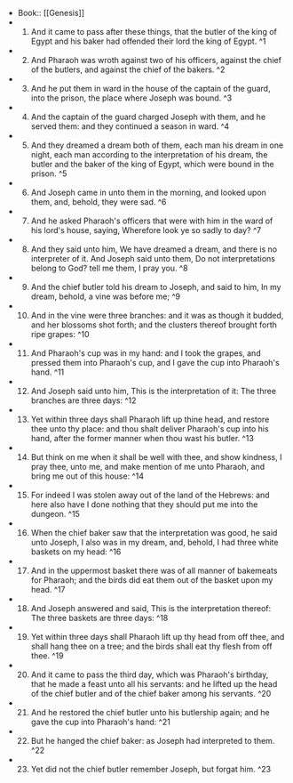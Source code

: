 - Book:: [[Genesis]]
- 1. And it came to pass after these things, that the butler of the king of Egypt and his baker had offended their lord the king of Egypt. ^1
- 2. And Pharaoh was wroth against two of his officers, against the chief of the butlers, and against the chief of the bakers. ^2
- 3. And he put them in ward in the house of the captain of the guard, into the prison, the place where Joseph was bound. ^3
- 4. And the captain of the guard charged Joseph with them, and he served them: and they continued a season in ward. ^4
- 5. And they dreamed a dream both of them, each man his dream in one night, each man according to the interpretation of his dream, the butler and the baker of the king of Egypt, which were bound in the prison. ^5
- 6. And Joseph came in unto them in the morning, and looked upon them, and, behold, they were sad. ^6
- 7. And he asked Pharaoh's officers that were with him in the ward of his lord's house, saying, Wherefore look ye so sadly to day? ^7
- 8. And they said unto him, We have dreamed a dream, and there is no interpreter of it. And Joseph said unto them, Do not interpretations belong to God? tell me them, I pray you. ^8
- 9. And the chief butler told his dream to Joseph, and said to him, In my dream, behold, a vine was before me; ^9
- 10. And in the vine were three branches: and it was as though it budded, and her blossoms shot forth; and the clusters thereof brought forth ripe grapes: ^10
- 11. And Pharaoh's cup was in my hand: and I took the grapes, and pressed them into Pharaoh's cup, and I gave the cup into Pharaoh's hand. ^11
- 12. And Joseph said unto him, This is the interpretation of it: The three branches are three days: ^12
- 13. Yet within three days shall Pharaoh lift up thine head, and restore thee unto thy place: and thou shalt deliver Pharaoh's cup into his hand, after the former manner when thou wast his butler. ^13
- 14. But think on me when it shall be well with thee, and show kindness, I pray thee, unto me, and make mention of me unto Pharaoh, and bring me out of this house: ^14
- 15. For indeed I was stolen away out of the land of the Hebrews: and here also have I done nothing that they should put me into the dungeon. ^15
- 16. When the chief baker saw that the interpretation was good, he said unto Joseph, I also was in my dream, and, behold, I had three white baskets on my head: ^16
- 17. And in the uppermost basket there was of all manner of bakemeats for Pharaoh; and the birds did eat them out of the basket upon my head. ^17
- 18. And Joseph answered and said, This is the interpretation thereof: The three baskets are three days: ^18
- 19. Yet within three days shall Pharaoh lift up thy head from off thee, and shall hang thee on a tree; and the birds shall eat thy flesh from off thee. ^19
- 20. And it came to pass the third day, which was Pharaoh's birthday, that he made a feast unto all his servants: and he lifted up the head of the chief butler and of the chief baker among his servants. ^20
- 21. And he restored the chief butler unto his butlership again; and he gave the cup into Pharaoh's hand: ^21
- 22. But he hanged the chief baker: as Joseph had interpreted to them. ^22
- 23. Yet did not the chief butler remember Joseph, but forgat him. ^23
